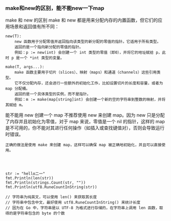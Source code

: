 ### make和new的区别，能不能new一下map

make 和 new 的区别
    make 和 new 都是用来分配内存的内置函数，但它们的应用场景和返回值有所不同：
    
    new(T):
        new 函数用于分配零值并返回指向该类型的新分配的零值的指针。它适用于所有类型。
        返回的是一个指向新分配的零值的指针。
        例如：p := new(int) 会创建一个 int 类型的零值（即0），并将它的地址赋给 p，此时 p 是一个 *int 类型的变量。

    make(T, args...):
        make 函数主要用于切片（slices）、映射（maps）和通道（channels）这些引用类型。
        它不仅分配内存，还会进行一些额外的初始化工作，比如设置切片的长度和容量，或者为 map 分配桶。
        返回的是一个具体类型的实例，而不是指针。
        例如：m := make(map[string]int) 会创建一个新的空的字符串到整数的映射，并将其赋给 m。


能不能用 new 创建一个 map
    不推荐使用 new 来创建 map。因为 new 只是分配了内存并且初始化为零值，对于 map 来说，零值是一个 nil 的指针，这样的 map 是不可用的，你不能对其进行任何操作（如插入或查找键值对），否则会导致运行时错误。

    正确的做法是使用 make 来创建 map，这样可以确保 map 被正确地初始化，并且可以直接使用。




	str := "hello二一"
	fmt.Println(len(str))
	fmt.Println(strings.Count(str, ""))
	fmt.Println(utf8.RuneCountInString(str))

	// 字符串为纯英文，可以使用 len() 来获取其长度
	// 字符串中包含中文，最好使用 utf8.RuneCountInString() 来统计长度
	// 因为在 Go 中，字符串是以 UTF-8 为格式进行存储的，在字符串上调用 len 函数，取得的是字符串包含的 byte 的个数